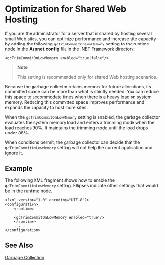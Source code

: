 # Optimization for Shared Web Hosting

If you are the administrator for a server that is shared by hosting several small Web sites, you can optimize performance and increase site capacity by adding the following `gcTrimCommitOnLowMemory` setting to the runtime node in the **Aspnet.config** file in the .NET Framework directory:

`<gcTrimCommitOnLowMemory enabled="true|false"/>`

> **Note**
>
> This setting is recommended only for shared Web hosting scenarios.

Because the garbage collector retains memory for future allocations, its committed space can be more than what is strictly needed. You can reduce this space to accommodate times when there is a heavy load on system memory. Reducing this committed space improves performance and expands the capacity to host more sites. 

When the `gcTrimCommitOnLowMemory` setting is enabled, the garbage collector evaluates the system memory load and enters a trimming mode when the load reaches 90%. It maintains the trimming mode until the load drops under 85%. 

When conditions permit, the garbage collector can decide that the `gcTrimCommitOnLowMemory` setting will not help the current application and ignore it.

## Example

The following XML fragment shows how to enable the `gcTrimCommitOnLowMemory` setting. Ellipses indicate other settings that would be in the runtime node. 

```
<?xml version="1.0" encoding="UTF-8"?>
<configuration>
    <runtime>
    . . .
    <gcTrimCommitOnLowMemory enabled="true"/>
    </runtime>
    . . .
</configuration>
```

## See Also

[Garbage Collection](essentials\gc\garbagecollection.md)

